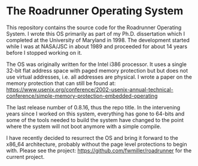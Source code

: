 # The Roadrunner Operating System

This repository contains the source code for the Roadrunner Operating System.
I wrote this OS primarily as part of my Ph.D. dissertation which I completed
at the University of Maryland in 1998.  The development started while I was
at NASA/JSC in about 1989 and proceeded for about 14 years before I stopped
working on it.

The OS was originally written for the Intel i386 processor.  It uses a single
32-bit flat address space with paged memory protection but but does not use
virtual addresses, i.e. all addresses are physical.  I wrote a paper on the
memory protection that can still be found at:
https://www.usenix.org/conference/2002-usenix-annual-technical-conference/simple-memory-protection-embedded-operating

The last release number of 0.8.16, thus the repo title.  In the intervening
years since I worked on this system, everything has gone to 64-bits and some
of the tools needed to build the system have changed to the point where the
system will not boot anymore with a simple compile.

I have recently decided to resurrect the OS and bring it forward to the
x86_64 architecture, probably without the page level protections to begin
with.  Please see the project:  https://github.com/fwmiller/roadrunner for
the current project.
